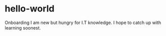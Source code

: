 # hello-world
Onboarding
I am new but hungry for I.T knowledge. I hope to catch up with learning soonest.
